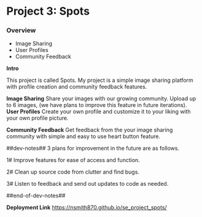 # Project 3: Spots

### Overview  

* Image Sharing
* User Profiles
* Community Feedback  
 
  
**Intro**
  
This project is called Spots. My project is a simple image sharing platform with profile creation and  community feedback features.
  
**Image Sharing**
 Share your images with our growing community.
 Upload up to 6 images, (we have plans to improve this feature in future iterations).
**User Profiles**
 Create your own profile and customize it to your liking with your own profile picture. 

 **Community Feedback**
 Get feedback from the your image sharing community with simple and easy to use heart button feature.

 ##dev-notes## 
 3 plans for improvement in the future are as follows.

 1# Improve features for ease of access and function.

 2# Clean up source code from clutter and find bugs.

 3# Listen to feedback and send out updates to code as needed.

 ##end-of-dev-notes##

 **Deployment Link**
 https://nsmith870.github.io/se_project_spots/
